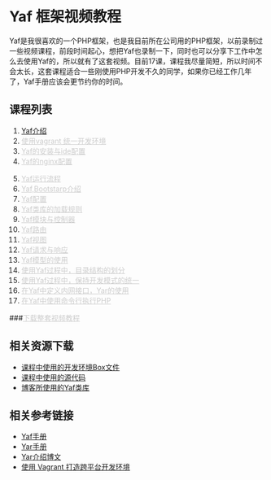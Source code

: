 Yaf 框架视频教程
===

Yaf是我很喜欢的一个PHP框架，也是我目前所在公司用的PHP框架，以前录制过一些视频课程，前段时间起心，想把Yaf也录制一下，同时也可以分享下工作中怎么去使用Yaf的，所以就有了这套视频。目前17课，课程我尽量简短，所以时间不会太长，这套课程适合一些刚使用PHP开发不久的同学，如果你已经工作几年了，Yaf手册应该会更节约你的时间。

课程列表
---
1.	<a href="http://bbs.houdunwang.com/thread-99589-1-1.html" target="_blank">Yaf介绍</a>
2.	<a style="color:#ccc;" href="http://bbs.houdunwang.com/thread-99590-1-1.html" target="_blank">使用vagrant 统一开发环境</a>
3.	<a style="color:#ccc;" href="http://bbs.houdunwang.com/thread-99591-1-1.html" target="_blank">Yaf的安装与ide配置</a>
4.	<a style="color:#ccc;" href="http://bbs.houdunwang.com/thread-99592-1-1.html" target="_blank">Yaf的nginx配置</a>
<!--izhengyin@more-->
5.	<a style="color:#ccc;" href="http://bbs.houdunwang.com/thread-99593-1-1.html" target="_blank">Yaf运行流程</a>
6.	<a style="color:#ccc;" href="http://bbs.houdunwang.com/thread-99687-1-1.html" target="_blank">Yaf,Bootstarp介绍</a>	
7.	<a style="color:#ccc;" href="http://bbs.houdunwang.com/thread-99696-1-1.html" target="_blank">Yaf配置</a>
8.	<a style="color:#ccc;" href="http://bbs.houdunwang.com/thread-99697-1-1.html" target="_blank">Yaf类库的加载规则</a>
9.	<a style="color:#ccc;" href="http://bbs.houdunwang.com/thread-99698-1-1.html" target="_blank">Yaf模块与控制器</a>
10.	<a style="color:#ccc;" href="http://bbs.houdunwang.com/thread-99699-1-1.html" target="_blank">Yaf路由</a>
11.	<a style="color:#ccc;" href="http://bbs.houdunwang.com/thread-99700-1-1.html" target="_blank">Yaf视图</a>
12.	<a style="color:#ccc;" href="http://bbs.houdunwang.com/thread-99701-1-1.html" target="_blank">Yaf请求与响应</a>
13.	<a style="color:#ccc;" href="http://bbs.houdunwang.com/thread-99702-1-1.html" target="_blank">Yaf模型的使用</a>
14.	<a style="color:#ccc;" href="http://bbs.houdunwang.com/thread-99703-1-1.html" target="_blank">使用Yaf过程中，目录结构的划分</a>
15.	<a style="color:#ccc;" href="http://bbs.houdunwang.com/thread-99854-1-1.html" target="_blank">使用Yaf过程中，保持开发模式的统一</a>
16.	<a style="color:#ccc;" href="http://bbs.houdunwang.com/thread-99875-1-1.html" target="_blank">在Yaf中定义内网接口，Yar的使用</a>
17.	<a style="color:#ccc;" href="http://bbs.houdunwang.com/thread-99900-1-1.html" target="_blank">在Yaf中使用命令行执行PHP</a>

###<a style="color:#ccc;" href="javascript:void(0);" target="_blank">下载整套视频教程</a>

相关资源下载
---

*	<a href="http://pan.baidu.com/s/1hqk3pcg" target="_blank">课程中使用的开发环境Box文件</a>
*	<a href="http://pan.baidu.com/s/1dD13CEt" target="_blank">课程中使用的源代码</a>
*	<a href="https://github.com/zhengyin/izhengyin-yaf-libs" target="_blank">博客所使用的Yaf类库</a>

相关参考链接
---

*	<a href="http://www.laruence.com/manual/" target="_blank">Yaf手册</a>
*	<a href="http://php.net/manual/zh/book.yar.php" target="_blank">Yar手册</a>
*	<a href="http://www.laruence.com/2012/09/15/2779.html" target="_blank">Yar介绍博文</a>
*	<a href="http://segmentfault.com/a/1190000000264347" target="_blank">使用 Vagrant 打造跨平台开发环境</a>


